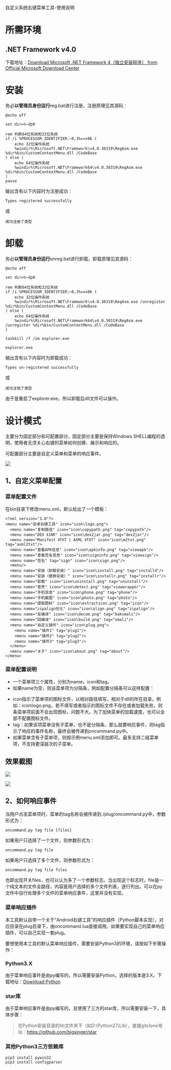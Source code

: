 自定义系统右键菜单工具-使用说明

# 所需环境
## .NET Framework v4.0
下载地址：[Download Microsoft \.NET Framework 4（独立安装程序） from Official Microsoft Download Center](https://www.microsoft.com/zh-cn/download/confirmation.aspx?id=17718)

# 安装
务必**以管理员身份运行**reg.bat进行注册，注册原理见其源码：

```
@echo off

set dir=%~dp0

rem 判断64位系统和32位系统
if /i %PROCESSOR_IDENTIFIER:~0,3%==x86 (
    echo 32位操作系统
    %windir%\Microsoft.NET\Framework\v4.0.30319\RegAsm.exe %dir%bin/CustomContextMenu.dll /CodeBase
) else (
    echo 64位操作系统
    %windir%\Microsoft.NET\Framework64\v4.0.30319\RegAsm.exe %dir%bin/CustomContextMenu.dll /CodeBase
)
pause
```
输出含有以下内容时为注册成功：

```
Types registered successfully
```
或
```
成功注册了类型
```

# 卸载
务必**以管理员身份运行**unreg.bat进行卸载，卸载原理见其源码：
```
@echo off

set dir=%~dp0

rem 判断64位系统和32位系统
if /i %PROCESSOR_IDENTIFIER:~0,3%==x86 (
    echo 32位操作系统
    %windir%\Microsoft.NET\Framework\v4.0.30319\RegAsm.exe /unregister %dir%bin/CustomContextMenu.dll /CodeBase
) else (
    echo 64位操作系统
    %windir%\Microsoft.NET\Framework64\v4.0.30319\RegAsm.exe /unregister %dir%bin/CustomContextMenu.dll /CodeBase
)

taskkill /f /im explorer.exe

explorer.exe
```
输出含有以下内容时为卸载成功：

```
Types un-registered successfully
```
或
```
成功注销了类型
```
由于是重启了explorer.exe，所以卸载后dll文件可以操作。

# 设计模式
主要分为固定部分和可配置部分，固定部分主要是保持Windows SHELL编程的透明，使用者无须关心右键的菜单如何创建、展示和响应的。

可配置部分主要是自定义菜单和菜单的响应事件。

![](./doc/design.png)

## 1、自定义菜单配置
### 菜单配置文件
在bin目录下修改menu.xml，默认给出了一个模板：
```
<?xml version="1.0"?>
<menu name="安卓右键工具" icon="icon\logo.png">
  <menu name="复制路径" icon="icon\copypath.png" tag="copypath"/>
  <menu name="DEX 》JAR" icon="icon\dex2jar.png" tag="dex2jar"/>
  <menu name="Manifest 》TXT | AXML 》TXT" icon="icon\m2txt.png" tag="axml2txt"/>
  <menu name="查看APK信息" icon="icon\apkinfo.png" tag="viewapk"/>
  <menu name="查看签名信息" icon="icon\signinfo.png" tag="viewsign"/>
  <menu name="签名" tag="sign" icon="icon\sign.png"/>
  <menu/>
  <menu name="安装（卸载安装）" icon="icon\install.png" tag="installd"/>
  <menu name="安装（替换安装）" icon="icon\installr.png" tag="installr"/>
  <menu name="卸载" icon="icon\uninstall.png" tag="uninstall"/>
  <menu name="查壳" icon="icon\detect.png" tag="viewwrapper"/>
  <menu name="手机信息" icon="icon\phone.png" tag="phone"/>
  <menu name="手机截图" icon="icon\photo.png" tag="photo"/>
  <menu name="提取图标" icon="icon\extracticon.png" tag="icon"/>
  <menu name="zipalign优化" icon="icon\align.png" tag="zipalign"/>
  <menu name="反编译" icon="icon\decom.png" tag="baksmali"/>
  <menu name="回编译" icon="icon\build.png" tag="smali"/>
  <menu name="自定义插件" icon="icon\plug.png">
    <menu name="插件1" tag="plug1"/>
    <menu name="插件2" tag="plug2"/>
    <menu name="插件3" tag="plug3"/>
  </menu>
  <menu name="关于" icon="icon\about.png" tag="about"/>
</menu>
```
### 菜单配置说明
- 一个菜单项三个属性，分别为name，icon和tag。
- 如果name为空，则该菜单项为分隔条，例如配置分隔条可以这样配置：<menu/>
- icon指示了菜单项的图标文件，以相对路径填写，相对于dll的所在目录。例如：icon\logo.png，若不填写或者指示的图标文件不存在或者加载失败，则条菜单项前面不会出现图标，问题不大。为了加快菜单的加载速度，也可以全部不配置图标文件。
- tag：如果该项菜单没有子菜单，也不是分隔条，那么就要响应事件，则tag指示了响应的事件名称，最终会被传递到oncommand.py中。
- 如果菜单含有子菜单项，则按示例menu.xml添加即可。最多支持二级菜单项，不支持更深层次的子菜单。


## 效果截图
![](./doc/screenshot1.png)

![](./doc/screenshot2.png)


## 2、如何响应事件
当用户点击菜单项时，菜单的tag名称会被传递到./plug/oncommand.py中，参数形式为：
```
oncommand.py tag file [files]
```
如果用户只选择了一个文件，则参数形式为：
```
oncommand.py tag file
```
如果用户只选择了多个文件，则参数形式为：
```
oncommand.py tag file files
```
也即出现开关files，也可以认为多了一个参数标志。当出现这个标志时，file是一个纯文本的文件全路径，内容是用户选择的多个文件列表，逐行列出。可以在py文件中自行处理多个文件的菜单响应事件，这里并没有实现。


### 菜单响应插件
本工具默认自带一个关于“Android右键工具”的响应插件（Python脚本实现），对应目录在plug目录下，由oncommand.lua直接调用。如果要实现自己的菜单响应插件，可以自己实现一套plug。

要想使用本工具的默认菜单响应插件，需要安装Python3的环境，请按如下步骤操作：
### Python3.X
由于菜单响应事件是由py编写的，所以需要安装Python，选择的版本是3.X，下载地址：[Download Python](https://www.python.org/downloads/)

### star库
由于菜单响应事件是由py编写的，且使用了三方的star库，所以需要安装一下，具体步骤：
>在Python安装目录的lib文件夹下（如D:\Python27\Lib），直接gitclone地址：https://github.com/bigsinger/star

### 其他Python3三方依赖库
```
pip3 install pywin32
pip3 install configparser
```  